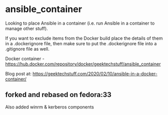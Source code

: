 # ansible_container
Looking to place Ansible in a container (i.e. run Ansible in a container to manage other stuff).

If you want to exclude items from the Docker build place the details of them in a .dockerignore file, then make sure to put the .dockerignore file into a .gitignore file as well.

Docker container - https://hub.docker.com/repository/docker/geektechstuff/ansible_container

Blog post at: https://geektechstuff.com/2020/02/10/ansible-in-a-docker-container/

## forked and rebased on fedora:33

Also added winrm & kerberos components
